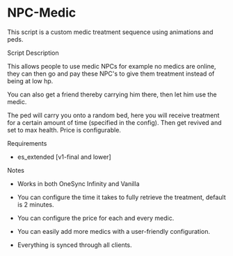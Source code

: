 # NPC-Medic
This script is a custom medic treatment sequence using animations and peds.

Script Description

This allows people to use medic NPCs for example no medics are online, they can then go and pay these NPC's to give them treatment instead of being at low hp.

You can also get a friend thereby carrying him there, then let him use the medic.

 

The ped will carry you onto a random bed, here you will receive treatment for a certain amount of time (specified in the config). Then get revived and set to max health. Price is configurable.

 

Requirements

- es_extended [v1-final and lower]

 

Notes

 

* Works in both OneSync Infinity and Vanilla

* You can configure the time it takes to fully retrieve the treatment, default is 2 minutes.

* You can configure the price for each and every medic.

* You can easily add more medics with a user-friendly configuration.

* Everything is synced through all clients.
